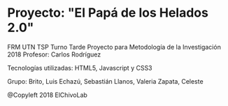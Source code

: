 # Proyecto: "El Papá de los Helados 2.0"
FRM UTN TSP Turno Tarde
Proyecto para Metodología de la Investigación 2018
Profesor: Carlos Rodríguez

Tecnologías utilizadas: 
HTML5, Javascript y CSS3

Grupo:
Brito, Luis
Echazú, Sebastián
Llanos, Valeria
Zapata, Celeste

@Copyleft 2018 ElChivoLab
